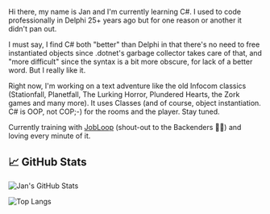 Hi there, my name is Jan and I'm currently learning C#. I used to code professionally in Delphi 25+ years ago but for one reason or another it didn't pan out.

I must say, I find C# both "better" than Delphi in that there's no need to free instantiated objects since .dotnet's garbage collector takes care of that, and "more difficult" since the syntax is a bit more obscure, for lack of a better word.
But I really like it.

Right now, I'm working on a text adventure like the old Infocom classics (Stationfall, Planetfall, The Lurking Horror, Plundered Hearts, the Zork games and many more). It uses Classes (and of course, object instantiation. C# is OOP, not COP;-) for the rooms and the player. Stay tuned.

Currently training with [JobLoop](https://www.jobloop.no) (shout-out to the Backenders 👨‍💻) and loving every minute of it.

## 📈 GitHub Stats
![Jan's GitHub Stats](https://github-readme-stats.vercel.app/api?username=Wazi2025&show_icons=true&theme=tokyonight)

![Top Langs](https://github-readme-stats.vercel.app/api/top-langs/?username=Wazi2025&layout=compact)


<!--
**Wazi2025/Wazi2025** is a ✨ _special_ ✨ repository because its `README.md` (this file) appears on your GitHub profile.

Here are some ideas to get you started:

- 🔭 I’m currently working on ...
- 🌱 I’m currently learning ...
- 👯 I’m looking to collaborate on ...
- 🤔 I’m looking for help with ...
- 💬 Ask me about ...
- 📫 How to reach me: ...
- 😄 Pronouns: ...
- ⚡ Fun fact: ...
-->
